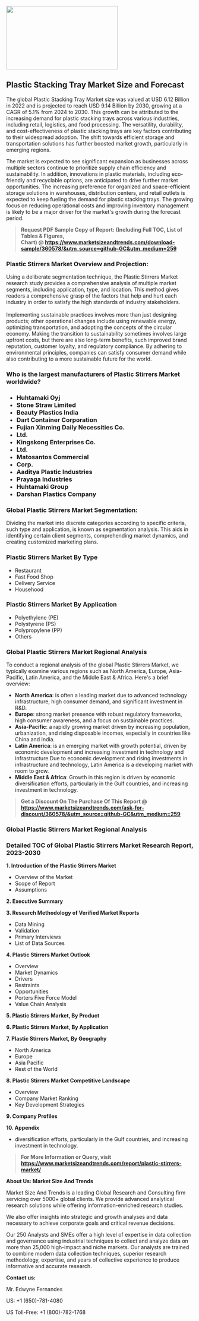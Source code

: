 <p><img class="alignnone size-medium wp-image-20088" src="https://ffe5etoiles.com/wp-content/uploads/2024/12/MST1-300x171.png" alt="" width="300" height="171" /></p><h2>Plastic Stacking Tray Market Size and Forecast</h2><p>The global Plastic Stacking Tray Market size was valued at USD 6.12 Billion in 2022 and is projected to reach USD 9.14 Billion by 2030, growing at a CAGR of 5.1% from 2024 to 2030. This growth can be attributed to the increasing demand for plastic stacking trays across various industries, including retail, logistics, and food processing. The versatility, durability, and cost-effectiveness of plastic stacking trays are key factors contributing to their widespread adoption. The shift towards efficient storage and transportation solutions has further boosted market growth, particularly in emerging regions.</p><p>The market is expected to see significant expansion as businesses across multiple sectors continue to prioritize supply chain efficiency and sustainability. In addition, innovations in plastic materials, including eco-friendly and recyclable options, are anticipated to drive further market opportunities. The increasing preference for organized and space-efficient storage solutions in warehouses, distribution centers, and retail outlets is expected to keep fueling the demand for plastic stacking trays. The growing focus on reducing operational costs and improving inventory management is likely to be a major driver for the market's growth during the forecast period.</p></p><blockquote id="" class=""><strong>Request PDF Sample Copy of Report: (Including Full TOC, List of Tables &amp; Figures, Chart)&nbsp;@&nbsp;<strong><a href="https://www.marketsizeandtrends.com/download-sample/360578/&utm_source=github-GC&utm_medium=259" target="_blank">https://www.marketsizeandtrends.com/download-sample/360578/&utm_source=github-GC&utm_medium=259</a></strong></strong></blockquote><h3 id="" class="">Plastic Stirrers Market&nbsp;Overview and Projection:</h3><p id="" class="">Using a deliberate segmentation technique, the Plastic Stirrers Market research study provides a comprehensive analysis of multiple market segments, including application, type, and location. This method gives readers a comprehensive grasp of the factors that help and hurt each industry in order to satisfy the high standards of industry stakeholders. <br /> <br />Implementing sustainable practices involves more than just designing products; other operational changes include using renewable energy, optimizing transportation, and adopting the concepts of the circular economy. Making the transition to sustainability sometimes involves large upfront costs, but there are also long-term benefits, such improved brand reputation, customer loyalty, and regulatory compliance. By adhering to environmental principles, companies can satisfy consumer demand while also contributing to a more sustainable future for the world.</p><h3 id="" class="">Who is the largest manufacturers of&nbsp;Plastic Stirrers Market worldwide?</h3><h3 class=""><p><ul><li>Huhtamaki Oyj </li><li> Stone Straw Limited </li><li> Beauty Plastics India </li><li> Dart Container Corporation </li><li> Fujian Xinming Daily Necessities Co. </li><li> Ltd. </li><li> Kingskong Enterprises Co. </li><li> Ltd. </li><li> Matosantos Commercial </li><li> Corp. </li><li> Aaditya Plastic Industries </li><li> Prayaga Industries </li><li> Huhtamaki Group </li><li> Darshan Plastics Company</li></ul></p></h3><h3 id="" class="">Global&nbsp;Plastic Stirrers Market Segmentation:</h3><p id="" class="">Dividing the market into discrete categories according to specific criteria, such type and application, is known as segmentation analysis. This aids in identifying certain client segments, comprehending market dynamics, and creating customized marketing plans.</p><h3 id="" class="">Plastic Stirrers Market&nbsp;By Type</h3><p><p><ul><li>Restaurant</li><li> Fast Food Shop</li><li> Delivery Service</li><li> Househood</p></li></ul></p></p><h3 id="" class="">Plastic Stirrers Market&nbsp;By Application</h3><p class=""><p><ul><li>Polyethylene (PE)</li><li> Polystyrene (PS)</li><li> Polypropylene (PP)</li><li> Others</li></ul></p></p><h3 id="" class="">Global Plastic Stirrers Market Regional Analysis</h3><p id="" class="">To conduct a regional analysis of the global Plastic Stirrers Market, we typically examine various regions such as North America, Europe, Asia-Pacific, Latin America, and the Middle East &amp; Africa. Here's a brief overview:</p><ul><li><strong>North America</strong>: is often a leading market due to advanced technology infrastructure, high consumer demand, and significant investment in R&amp;D.</li><li><strong>Europe</strong>: strong market presence with robust regulatory frameworks, high consumer awareness, and a focus on sustainable practices.</li><li><strong>Asia-Pacific</strong>: a rapidly growing market driven by increasing population, urbanization, and rising disposable incomes, especially in countries like China and India.</li><li><strong>Latin America</strong>: is an emerging market with growth potential, driven by economic development and increasing investment in technology and infrastructure.Due to economic development and rising investments in infrastructure and technology, Latin America is a developing market with room to grow.</li><li><strong>Middle East &amp; Africa</strong>: Growth in this region is driven by economic diversification efforts, particularly in the Gulf countries, and increasing investment in technology.</li></ul><blockquote id="" class=""><strong>Get a Discount On The Purchase Of This Report @ <strong><a href="https://www.marketsizeandtrends.com/ask-for-discount/360578/&utm_source=github-GC&utm_medium=259" target="_blank">https://www.marketsizeandtrends.com/ask-for-discount/360578/&utm_source=github-GC&utm_medium=259</a></strong></strong></blockquote><h3 id="" class="">Global Plastic Stirrers Market Regional Analysis</h3><h3 id="" class="">Detailed TOC of Global Plastic Stirrers Market Research Report, 2023-2030</h3><p id="" class=""><strong>1. Introduction of the Plastic Stirrers Market</strong></p><ul><li>Overview of the Market</li><li>Scope of Report</li><li>Assumptions</li></ul><p id="" class=""><strong>2. Executive Summary</strong></p><p id="" class=""><strong>3. Research Methodology of Verified Market Reports</strong></p><ul><li>Data Mining</li><li>Validation</li><li>Primary Interviews</li><li>List of Data Sources</li></ul><p id="" class=""><strong>4. Plastic Stirrers Market Outlook</strong></p><ul><li>Overview</li><li>Market Dynamics</li><li>Drivers</li><li>Restraints</li><li>Opportunities</li><li>Porters Five Force Model</li><li>Value Chain Analysis</li></ul><p id="" class=""><strong>5. Plastic Stirrers Market, By Product</strong></p><p id="" class=""><strong>6. Plastic Stirrers Market, By Application</strong></p><p id="" class=""><strong>7. Plastic Stirrers Market, By Geography</strong></p><ul><li>North America</li><li>Europe</li><li>Asia Pacific</li><li>Rest of the World</li></ul><p id="" class=""><strong>8. Plastic Stirrers Market Competitive Landscape</strong></p><ul><li>Overview</li><li>Company Market Ranking</li><li>Key Development Strategies</li></ul><p id="" class=""><strong>9. Company Profiles</strong></p><p id="" class=""><strong>10. Appendix</strong></p><ul><li>diversification efforts, particularly in the Gulf countries, and increasing investment in technology.</li></ul><blockquote id="" class=""><strong>For More Information or Query, visit <strong><strong><a href="https://www.marketsizeandtrends.com/report/plastic-stirrers-market/" target="_blank">https://www.marketsizeandtrends.com/report/plastic-stirrers-market/</a></strong></strong></strong></blockquote><p id="" class=""><strong>About Us: Market Size And Trends</strong></p><p id="" class="">Market Size And Trends is a leading Global Research and Consulting firm servicing over 5000+ global clients. We provide advanced analytical research solutions while offering information-enriched research studies.</p><p id="" class="">We also offer insights into strategic and growth analyses and data necessary to achieve corporate goals and critical revenue decisions.</p><p id="" class="">Our 250 Analysts and SMEs offer a high level of expertise in data collection and governance using industrial techniques to collect and analyze data on more than 25,000 high-impact and niche markets. Our analysts are trained to combine modern data collection techniques, superior research methodology, expertise, and years of collective experience to produce informative and accurate research.</p><p id="" class=""><strong>Contact us:</strong></p><p id="" class="">Mr. Edwyne Fernandes</p><p id="" class="">US: +1 (650)-781-4080</p><p id="" class="">US Toll-Free: +1 (800)-782-1768</p>
